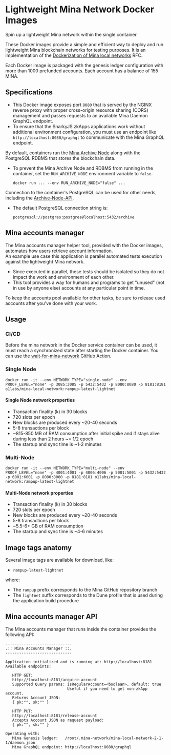 # Lightweight Mina Network Docker Images

Spin up a lightweight Mina network within the single container.

These Docker images provide a simple and efficient way to deploy and run lightweight Mina blockchain networks for testing purposes. It is an implementation of the [Dockerization of Mina local networks](https://github.com/o1-labs/rfcs/blob/main/0004-dockerised-local-network.md) RFC.

Each Docker image is packaged with the genesis ledger configuration with more than 1000 prefunded accounts. Each account has a balance of 155 MINA.

## Specifications

- This Docker image exposes port `8080` that is served by the NGINX reverse proxy with proper cross-origin resource sharing (CORS) management and passes requests to an available Mina Daemon GraphQL endpoint.
- To ensure that the SnarkyJS zkApps applications work without additional environment configuration, you must use an endpoint like `http://localhost:8080/graphql` to communicate with the Mina GraphQL endpoint.

By default, containers run the [Mina Archive Node](https://docs.minaprotocol.com/node-operators/archive-node) along with the PostgreSQL RDBMS that stores the blockchain data.

  - To prevent the Mina Archive Node and RDBMS from running in the container, set the `RUN_ARCHIVE_NODE` environment variable to `false`.

    ```shell
    docker run ... --env RUN_ARCHIVE_NODE="false" ...
    ```

Connection to the container's PostgreSQL can be used for other needs, including the [Archive-Node-API](https://github.com/o1-labs/Archive-Node-API). 

  - The default PostgreSQL connection string is:

    ```shell
    postgresql://postgres:postgres@localhost:5432/archive
    ```

## Mina accounts manager

The Mina accounts manager helper tool, provided with the Docker images, automates how users retrieve account information.  
An example use case this application is parallel automated tests execution against the lightweight Mina network.

- Since executed in parallel, these tests should be isolated so they do not impact the work and environment of each other.
- This tool provides a way for humans and programs to get "unused" (not in use by anyone else) accounts at any particular point in time.

To keep the accounts pool available for other tasks, be sure to release used accounts after you've done with your work.

## Usage

### CI/CD

Before the mina network in the Docker service container can be used, it must reach a synchronized state after starting the Docker container. You can use the [wait-for-mina-network](https://github.com/marketplace/actions/wait-for-mina-network) GitHub Action.

### Single Node

```shell
docker run -it --env NETWORK_TYPE="single-node" --env PROOF_LEVEL="none" -p 3085:3085 -p 5432:5432 -p 8080:8080 -p 8181:8181 o1labs/mina-local-network:rampup-latest-lightnet
```

#### Single Node network properties

- Transaction finality (k) in 30 blocks
- 720 slots per epoch
- New blocks are produced every ~20-40 seconds
- 5-8 transactions per block
- ~815-850 MB of RAM consumption after initial spike and if stays alive during less than 2 hours ~= 1/2 epoch
- The startup and sync time is ~1-2 minutes

### Multi-Node

```shell
docker run -it --env NETWORK_TYPE="multi-node" --env PROOF_LEVEL="none" -p 4001:4001 -p 4006:4006 -p 5001:5001 -p 5432:5432 -p 6001:6001 -p 8080:8080 -p 8181:8181 o1labs/mina-local-network:rampup-latest-lightnet
```

#### Multi-Node network properties

- Transaction finality (k) in 30 blocks
- 720 slots per epoch
- New blocks are produced every ~20-40 seconds
- 5-8 transactions per block
- ~5.5-6+ GB of RAM consumption
- The startup and sync time is ~4-6 minutes

## Image tags anatomy

Several image tags are available for download, like:

- `rampup-latest-lightnet`

where:

- The `rampup` prefix corresponds to the Mina GitHub repository branch
- The `lightnet` suffix corresponds to the Dune profile that is used during the application build procedure

## Mina accounts manager API

The Mina accounts manager that runs inside the container provides the following API:

```shell
-----------------------------
.:: Mina Accounts Manager ::.
-----------------------------

Application initialized and is running at: http://localhost:8181
Available endpoints:

   HTTP GET:
   http://localhost:8181/acquire-account
   Supported Query params: isRegularAccount=<boolean>, default: true
                           Useful if you need to get non-zkApp account.
   Returns Account JSON:
   { pk:"", sk:"" }

   HTTP PUT:
   http://localhost:8181/release-account
   Accepts Account JSON as request payload:
   { pk:"", sk:"" }

Operating with:
   Mina Genesis ledger:   /root/.mina-network/mina-local-network-2-1-1/daemon.json
   Mina GraphQL endpoint: http://localhost:8080/graphql
```
